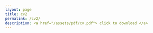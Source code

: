 ```yaml
---
layout: page
title: cv2
permalink: /cv2/
description: <a href="/assets/pdf/cv.pdf"> click to download </a>
---
```


